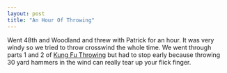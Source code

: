 ```yaml
---
layout: post
title: "An Hour Of Throwing"
---
```


Went 48th and Woodland and threw with Patrick for an hour. It was very windy so we tried to throw crosswind the whole time. We went through parts 1 and 2 of [Kung Fu Throwing](http://winthefields.blogspot.com/2011/07/kung-fu-throwing.html) but had to stop early because throwing 30 yard hammers in the wind can really tear up your flick finger. 
